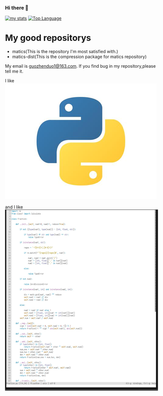 ### Hi there 👋

<!--
**guozhenduo/guozhenduo** is a ✨ _special_ ✨ repository because its `README.md` (this file) appears on your GitHub profile.

Here are some ideas to get you started:

- 🔭 I’m currently working on ...
- 🌱 I’m currently learning ...
- 👯 I’m looking to collaborate on ...
- 🤔 I’m looking for help with ...
- 💬 Ask me about ...
- 📫 How to reach me: ...
- 😄 Pronouns: ...
- ⚡ Fun fact: ...
-->
[![my stats](https://github-readme-stats.vercel.app/api?username=guozhenduo&show_icons=true&theme=prussian)](https://github.com/anuraghazra/github-readme-stats)
[![Top Language](https://github-readme-stats.vercel.app/api/top-langs/?username=guozhenduo&theme=yellow-green)](https://github.com/anuraghazra/github-readme-stats)
# My good repositorys 
* matics(This is the repository I'm most satisfied with.)
* matics-dist(This is the compression package for matics repository)

My email is guozhenduo1@163.com. If you find bug in my repository,please tell me it.

I like 
![My like language](https://github.com/guozhenduo/guozhenduo/raw/master/pylogo.jpg)



and I like 
![My like editor](https://github.com/guozhenduo/guozhenduo/raw/master/micro.jpg)
 
